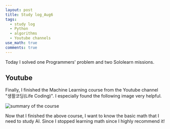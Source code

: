 ```yaml
---
layout: post
title: Study log_Aug6
tags:
  - study log
  - Python
  - algorithms
  - Youtube channels
use_math: true
comments: true
---
```


Today I solved one Programmers' problem and two Sololearn missions. 

## Youtube

Finally, I finished the Machine Learning course from the Youtube channel "생활코딩(Life Coding)".
I especially found the following image very helpful. 

![summary of the course](/nachochips.github.io/docs/assets/summary.png)

Now that I finished the above course, I want to know the basic math that I need to study AI. Since I stopped learning math since 
I highly recommend it!
